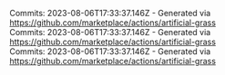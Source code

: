 Commits: 2023-08-06T17:33:37.146Z - Generated via https://github.com/marketplace/actions/artificial-grass
<br>
Commits: 2023-08-06T17:33:37.146Z - Generated via https://github.com/marketplace/actions/artificial-grass
<br>
Commits: 2023-08-06T17:33:37.146Z - Generated via https://github.com/marketplace/actions/artificial-grass
<br>
